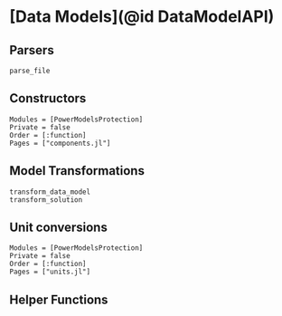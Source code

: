 # [Data Models](@id DataModelAPI)

## Parsers

```@docs
parse_file
```

## Constructors

```@autodocs
Modules = [PowerModelsProtection]
Private = false
Order = [:function]
Pages = ["components.jl"]
```

## Model Transformations

```@docs
transform_data_model
transform_solution
```

## Unit conversions

```@autodocs
Modules = [PowerModelsProtection]
Private = false
Order = [:function]
Pages = ["units.jl"]
```

## Helper Functions

```@docs

```
